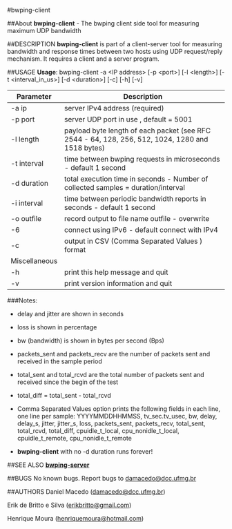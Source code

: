 #bwping-client

##About
**bwping-client** - The bwping client side tool for measuring maximum UDP bandwidth

##DESCRIPTION
**bwping-client** is part of a client-server tool for measuring bandwidth and response times between two hosts using UDP request/reply mechanism. It requires a client and a server program.

##USAGE
**Usage**: bwping-client -a &lt;IP address\> [-p &lt;port>] [-l &lt;length>] [-t &lt;interval_in_us>] [-d &lt;duration>] [-c] [-h] [-v]

| Parameter | Description |
---| ---|
-a ip   | server IPv4 address (required) |
-p port | server UDP port in use , default = 5001 |
-l length  | payload byte length of each packet  (see RFC 2544 - 64, 128, 256, 512, 1024, 1280 and 1518 bytes) |
-t interval | time between bwping requests in microseconds - default 1 second |
-d duration | total execution time in seconds - Number of collected samples = duration/interval |
-i interval | time between periodic bandwidth reports in seconds - default 1 second |
-o outfile | record output to file name outfile - overwrite |
-6 | connect using IPv6 - default connect with IPv4 |
-c | output in CSV (Comma Separated Values ) format  |
Miscellaneous |
-h | print this help message and quit |
-v | print version information and quit |

###Notes:

  * delay and jitter are shown in seconds

  * loss is shown in percentage

  * bw (bandwidth) is shown in bytes per second (Bps)

  * packets_sent and packets_recv are the number of packets sent and received in the sample period
  
  * total_sent and total_rcvd are the total number of packets sent and received since the begin of the test

  * total_diff = total_sent - total_rcvd

  * Comma Separated Values  option prints the following fields in each line, one line per sample:
  YYYYMMDDHHMMSS, tv_sec.tv_usec, bw, delay, delay_s, jitter, jitter_s, loss, packets_sent, packets_recv, total_sent, total_rcvd, total_diff, cpuidle_t_local, cpu_nonidle_t_local, cpuidle_t_remote, cpu_nonidle_t_remote
  
   * **bwping-client** with no -d duration runs forever!

##SEE ALSO
**[bwping-server](https://github.com/h3dema/bwping-udp/blob/master/docs/bwping-server.md)**

##BUGS
No known bugs.
Report bugs to <damacedo@dcc.ufmg.br>

##AUTHORS
Daniel Macedo ([damacedo@dcc.ufmg.br](damacedo@dcc.ufmg.br))

Erik de Britto e Silva (erikbritto@gmail.com)

Henrique Moura (henriquemoura@hotmail.com)

